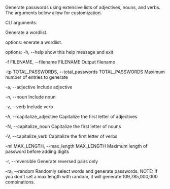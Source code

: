 Generate passwords using extensive lists of adjectives, nouns, and verbs. The arguments below allow for customization.

CLI arguments:

Generate a wordlist.

options:
 enerate a wordlist.

options:
  -h, --help            show this help message and exit
  
  -f FILENAME, --filename FILENAME
                        Output filename
                        
  -tp TOTAL_PASSWORDS, --total_passwords TOTAL_PASSWORDS
                        Maximum number of entries to generate
                        
  -a, --adjective       Include adjective
  
  -n, --noun            Include noun
  
  -v, --verb            Include verb
  
  -A, --capitalize_adjective
                        Capitalize the first letter of adjectives
                        
  -N, --capitalize_noun
                        Capitalize the first letter of nouns
                        
  -V, --capitalize_verb
                        Capitalize the first letter of verbs
                        
  -ml MAX_LENGTH, --max_length MAX_LENGTH
                        Maximum length of password before adding digits
                        
  -r, --reversible      Generate reversed pairs only
  
  -ra, --random         Randomly select words and generate passwords. 
  NOTE: If you don't set a max length  with random, it will generate 109,785,000,000 combinations.


